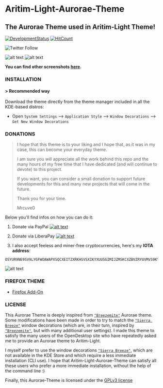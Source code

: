# Aritim-Light-Aurorae-Theme

## The Aurorae Theme used in Aritim-Light Theme!
[![DevelopmentStatus](https://img.shields.io/badge/Development-Ongoing-brightgreen.svg)](https://img.shields.io/badge/Development-Ongoing-brightgreen.svg)
[![HitCount](http://hits.dwyl.io/Mrcuve0/Aritim-Light-Aurorae-Theme.svg)](http://hits.dwyl.io/Mrcuve0/Aritim-Light-Aurorae-Theme)

![Twitter Follow](https://img.shields.io/twitter/follow/Mrcuve0?label=Follow%20Me%21%20%40Mrcuve0&style=social)


![alt text](https://raw.githubusercontent.com/Mrcuve0/Aritim-Light/master/KDE/screenshots/Ver%3E0.7/Desktop.png)
![alt text](https://raw.githubusercontent.com/Mrcuve0/Aritim-Light/master/KDE/screenshots/Ver%3E0.7/Busy.png)

**You can find other screenshots [here](https://www.pling.com/p/1290466/).**

### **INSTALLATION**
#### **> Recommended way**

Download the theme directly from the theme manager included in all the KDE-based distros:

* Open `System Settings` --> `Application Style` --> `Window Decorations` --> `Get New Window Decorations`

### **DONATIONS**

> I hope that this theme is to your liking and I hope that, as it was in my case, this can become your everyday theme.
>
> I am sure you will appreciate all the work behind this repo and the many hours of my free time that I have dedicated (and will continue to devote) to this project.
> 
> If you want, you can consider a small donation to support future developments for this and many new projects that will come in the future.
>
> Thank you for your time.
> 
>Mrcuve0

Below you'll find infos on how you can do it:

1. Donate via PayPal [![alt text](https://www.paypal.com/en_US/i/btn/btn_donate_LG.gif)](https://paypal.me/mrcuve0)

2. Donate via LiberaPay [![alt text](https://liberapay.com/assets/widgets/donate.svg)](https://liberapay.com/Mrcuve0/donate)

3. I also accept feeless and miner-free cryptocurrencies, here's my **IOTA address**:
```
OSYUR9NE9SV9LYGFWOAWAPXSQCXEITZXRKHSVSXIKYXUUSGIMIJZMSKCXZBVZRYUVMVS9KYNENVZVVULADJWOUUYBX
```
![alt text](https://raw.githubusercontent.com/Mrcuve0/Aritim-Light/master/QRCode.jpg)


### **FIREFOX THEME**
* [Firefox Add-On](https://addons.mozilla.org/en-US/firefox/addon/aritim-Light/)

### **LICENSE**
This Aurorae Theme is deeply inspired from [`"Breezemite"`](https://store.kde.org/p/1169286/) Aurorae theme.
Some modifications have been made in order to try to match the [`"Sierra Breeze"`](https://github.com/ishovkun/SierraBreeze) window decorations (which are, in their turn, inspired by [`"Breezemite"`](https://store.kde.org/p/1169286/), but with many additional user settings).
I made this theme to satisfy the many users of the OpenDesktop site who have repeatedly asked me to provide an Aurorae theme to Aritim-Light.

I myself prefer to use the window decorations [`"Sierra Breeze"`](https://github.com/ishovkun/SierraBreeze), which are not available in the KDE Store and which require a less immediate installation (CLI use). I hope that Aritim-Light-Aurorae-Theme can satisfy all these users who prefer a more immediate installation, without the help of the command line :)

Finally, this Aurorae-Theme is licensed under the [GPLv3 license](https://github.com/Mrcuve0/Aritim-Light/blob/master/auroraeTheme/LICENSE)